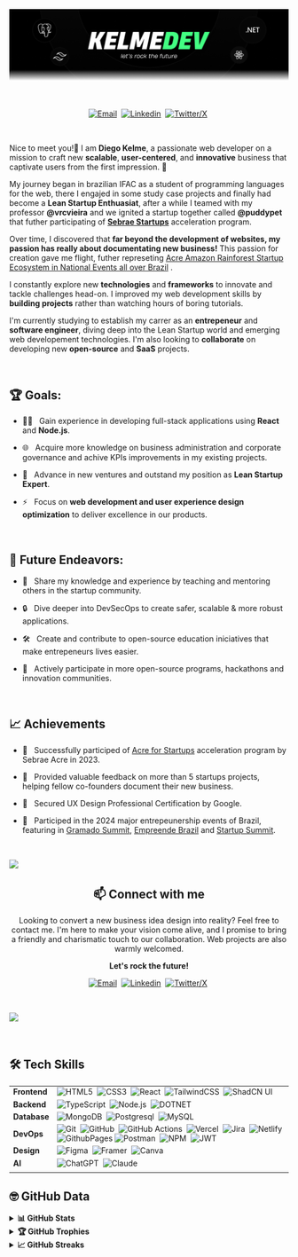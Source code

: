 <picture>
  <source srcset="https://github.com/kelmedev/kelmedev/blob/main/assets/banner-readme.png?raw=true" type="image/webp">
  <img src="https://github.com/kelmedev/kelmedev/blob/main/assets/banner-readme.png?raw=true" alt="Header">
</picture>
<br/><br/><br/>

<div align=center>

[![Email](https://img.shields.io/badge/-Email-000000?style=for-the-badge&logo=ProtonMail&logoColor=42FF82)](mailto:kelme.dev@pm.me)&nbsp;
[![Linkedin](https://img.shields.io/badge/-linkedin-000000?style=for-the-badge&logo=Linkedin&logoColor=42FF82)](https://www.linkedin.com/in/kelme)&nbsp;
[![Twitter/X](https://img.shields.io/badge/-Twitter%2fX-000000?style=for-the-badge&logo=x&logoColor=42FF82)](https://x.com/kelmedev)&nbsp;


</div>

<br>

Nice to meet you!👋 I am **Diego Kelme**, a passionate web developer on a mission to craft new **scalable**, **user-centered**, and **innovative** business that captivate users from the first impression. 🚀

My journey began in brazilian IFAC as a student of programming languages for the web, there I engajed in some study case projects and finally had become a **Lean Startup Enthuasiat**, after a while I teamed with my professor **@vrcvieira** and we ignited a startup together called **@puddypet** that futher participating of [**Sebrae Startups**](sebraestartups.com.br) acceleration program.

Over time, I discovered that **far beyond the development of websites, my passion has really about documentating new business!** This passion for creation gave me flight, futher represeting [Acre Amazon Rainforest Startup Ecosystem in National Events all over Brazil](https://www.ifac.edu.br/noticias/2024/julho/empresa-incubada-pelo-ifac-faz-exposicao-e-representa-o-acre-em-eventos-de-inovacao) .

I constantly explore new **technologies** and **frameworks** to innovate and tackle challenges head-on. I improved my web development skills by **building projects** rather than watching hours of boring tutorials.

I'm currently studying to establish my carrer as an  **entrepeneur** and **software engineer**, diving deep into the Lean Startup world and emerging web developement technologies. I'm also looking to **collaborate** on developing new **open-source** and **SaaS** projects.

<br>

## 🏆 Goals:

- 🧑‍💻 &nbsp; Gain experience in developing full-stack applications using **React** and **Node.js**.

- 🌐 &nbsp; Acquire more knowledge on business administration and corporate governance and achive KPIs improvements in my existing projects.

- 🚀 &nbsp; Advance in new ventures and outstand my position as **Lean Startup Expert**.

- ⚡ &nbsp; Focus on **web development and user experience design optimization** to deliver excellence in our products.

<br>

## 🚀 Future Endeavors:

- 🌟 &nbsp; Share my knowledge and experience by teaching and mentoring others in the startup community.

- 🔒 &nbsp; Dive deeper into DevSecOps to create safer, scalable & more robust applications.

- 🛠️ &nbsp; Create and contribute to open-source education iniciatives that make entrepeneurs lives easier.

- 🤝 &nbsp; Actively participate in more open-source programs, hackathons and innovation communities.

<br>

## 📈 Achievements

- 🎉 &nbsp; Successfully participed of [Acre for Startups](https://ac.agenciasebrae.com.br/inovacao-e-tecnologia/sebrae-impulsiona-startups-locais-com-programa-acre-for-startups/) acceleration program by Sebrae Acre in 2023.

- 🤝 &nbsp; Provided valuable feedback on more than 5 startups projects, helping fellow co-founders document their new business.

- 🏅 &nbsp; Secured UX Design Professional Certification by Google.

- 🌟 &nbsp; Participed in the 2024 major entrepeunership events of Brazil, featuring in [Gramado Summit](gramadosummit.com.br), [Empreende Brazil](empreendebrazil.com.br) and [Startup Summit](startupsummit.com.br).

<br>

![](https://user-images.githubusercontent.com/73097560/115834477-dbab4500-a447-11eb-908a-139a6edaec5c.gif)


<div align="center">
    
## 📫 Connect with me

Looking to convert a new business idea design into reality? Feel free to contact me. I'm here to make your vision come alive, and I promise to bring a friendly and charismatic touch to our collaboration. Web projects are also warmly welcomed.

**Let's rock the future!** 

[![Email](https://img.shields.io/badge/-Email-000000?style=for-the-badge&logo=ProtonMail&logoColor=42FF82)](mailto:kelme.dev@pm.me)&nbsp;
[![Linkedin](https://img.shields.io/badge/-linkedin-000000?style=for-the-badge&logo=Linkedin&logoColor=42FF82)](https://www.linkedin.com/in/kelme)&nbsp;
[![Twitter/X](https://img.shields.io/badge/-Twitter%2fX-000000?style=for-the-badge&logo=x&logoColor=42FF82)](https://x.com/kelmedev)&nbsp;

</div>
<br>

![](https://user-images.githubusercontent.com/73097560/115834477-dbab4500-a447-11eb-908a-139a6edaec5c.gif)

<br>



## 🛠️ Tech Skills

| | |
|----------|--------|
| **Frontend** | ![HTML5](https://img.shields.io/badge/-HTML5-E34F26?style=for-the-badge&logo=html5&logoColor=fff)&nbsp; ![CSS3](https://img.shields.io/badge/-CSS3-1572B6?style=for-the-badge&logo=css3)&nbsp; ![React](https://img.shields.io/badge/-React-000000?style=for-the-badge&logo=react&logoColor=61DAFB)&nbsp; ![TailwindCSS](https://img.shields.io/badge/-Tailwind_CSS-06B6D4?style=for-the-badge&logo=tailwind-css&logoColor=fff)&nbsp; ![ShadCN UI](https://img.shields.io/badge/ShadCN/UI-000000?style=for-the-badge&logo=shadcn/ui) |
| **Backend** | ![TypeScript](https://img.shields.io/badge/Typescript-3178C6?style=for-the-badge&logo=typescript&logoColor=white)&nbsp; ![Node.js](https://img.shields.io/badge/node.js-339933?style=for-the-badge&logo=nodedotjs&logoColor=white)&nbsp; ![DOTNET](https://img.shields.io/badge/c%23-512BD4?style=for-the-badge&logo=dotnet)&nbsp;  |
| **Database** | ![MongoDB](https://img.shields.io/badge/-MongoDB-47A248?style=for-the-badge&logo=mongodb&logoColor=white)&nbsp; ![Postgresql](https://img.shields.io/badge/Postgresql-4169E1?style=for-the-badge&logo=postgresql&logoColor=white)&nbsp; ![MySQL](https://img.shields.io/badge/mysql-4479A1?style=for-the-badge&logo=mysql&logoColor=white) |
| **DevOps** | ![Git](https://img.shields.io/badge/-Git-F05032?style=for-the-badge&logo=git&logoColor=white)&nbsp; ![GitHub](https://img.shields.io/badge/-GitHub-181717?style=for-the-badge&logo=github)&nbsp; ![GitHub Actions](https://img.shields.io/badge/github%20actions-2088FF?style=for-the-badge&logo=githubactions&logoColor=white)&nbsp; ![Vercel](https://img.shields.io/badge/vercel-000000?style=for-the-badge&logo=vercel)&nbsp; ![Jira](https://img.shields.io/badge/jira-0052CC?style=for-the-badge&logo=jira)&nbsp;  ![Netlify](https://img.shields.io/badge/netlify-00C7B7?style=for-the-badge&logo=netlify&logoColor=white)&nbsp; ![GithubPages](https://img.shields.io/badge/github%20pages-222222?style=for-the-badge&logo=github&logoColor=white)  ![Postman](https://img.shields.io/badge/-Postman-FF6C37?style=for-the-badge&logo=postman&logoColor=white)&nbsp; ![NPM](https://img.shields.io/badge/NPM-CB3837?style=for-the-badge&logo=npm&logoColor=white)&nbsp; ![JWT](https://img.shields.io/badge/JWT-000000?style=for-the-badge&logo=jsonwebtokens&logoColor=white) |
| **Design** | ![Figma](https://img.shields.io/badge/figma-F24E1E?style=for-the-badge&logo=figma&logoColor=white)&nbsp; ![Framer](https://img.shields.io/badge/Framer-0055FF?style=for-the-badge&logo=framer&logoColor=white)&nbsp; ![Canva](https://img.shields.io/badge/-Canva-00C4CC?style=for-the-badge&logo=canva&logoColor=white) |
| **AI** | ![ChatGPT](https://img.shields.io/badge/chatGPT-51786e?style=for-the-badge&logo=openai&logoColor=white)&nbsp; ![Claude](https://img.shields.io/badge/Anthropic's%20Claude-BBEEF1?style=for-the-badge&logo=anthropic&logoColor=black) |
| | |

## 🤓 GitHub Data

<details>
  <summary><b>📊 GitHub Stats</b></summary>
  <br />
  <img height="180em" src="https://github-readme-stats.vercel.app/api?username=kelmedev&bg_color=0D1117&title_color=f9826c&text_color=fdfdfd&icon_color=f9826c&show_icons=true&hide_border=true&&count_private=true&include_all_commits=true" />
  &nbsp;&nbsp;&nbsp;
  <img height="180em" src="https://github-readme-stats.vercel.app/api/top-langs/?username=kelmedev&bg_color=0D1117&title_color=f9826c&text_color=fdfdfd&show_icons=true&hide_border=true&layout=compact" />
</details>

<details>
  <summary><b>🏆 GitHub Trophies</b></summary>
  <br />
  <p align="center">
    <img src="https://github-profile-trophy.vercel.app/?username=kelmedev&row=1&column=6&margin-h=8&theme=darkhub&count_private=true&margin-w=15&no-frame=true" />
  </p>
</details>

<details>
  <summary><b>📈 GitHub Streaks</b></summary>
  <br />
  <p align="center">
    <img height="180em" src="https://github-readme-streak-stats.herokuapp.com/?user=kelmedev&theme=dark&hide_border=true&background=0D1117&stroke=0000&count_private=true&include_all_commits=true" />
    <img src="https://activity-graph.herokuapp.com/graph?username=kelmedev&count_private=true&hide_border=true&bg_color=0d1117&theme=github" />
  </p>
</details>

<div align="center">
<br>
